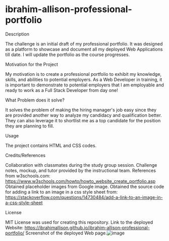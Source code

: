 # ibrahim-allison-professional-portfolio

Description

The challenge is an initial draft of my professional portfolio. It was designed as a platform to showcase and document all my deployed Web Applications till date. 
I will update the portfolio as the course progresses.

Motivation for the Project

My motivation is to create a professional portfolio to exhibit my knowledge, skills, and abilities to potential employers. As a Web Developer in training, it is important to demonstrate to potential employers that I am employable and ready to work as a Full Stack Developer from day one!

What Problem does it solve?

It solves the problem of making the hiring manager's job easy since they are provided another way to analyze my candidacy and qualification better. They can also leverage it to shortlist me as a top candidate for the position they are planning to fill.

Usage

The project contains HTML and CSS codes.

Credits/References

Collaboration with classmates during the study group session. Challenge notes, mockup, and tutor provided by the instructional team.
References from w3schools.com: https://www.w3schools.com/howto/howto_website_create_portfolio.asp
Obtained placeholder images from Google image.
Obtained the source code for adding a link to an image in a css style sheet from: https://stackoverflow.com/questions/14730484/add-a-link-to-an-image-in-a-css-style-sheet

License

MIT License was used for creating this repository.
Link to the deployed Website: https://ibrahimallison.github.io/ibrahim-allison-professional-portfolio/
Screenshot of the deployed Web page.![image](https://github.com/IbrahimAllison/ibrahim-allison-professional-portfolio/assets/116689797/a7130d08-de61-4150-b0ac-8634fda1ae48)

